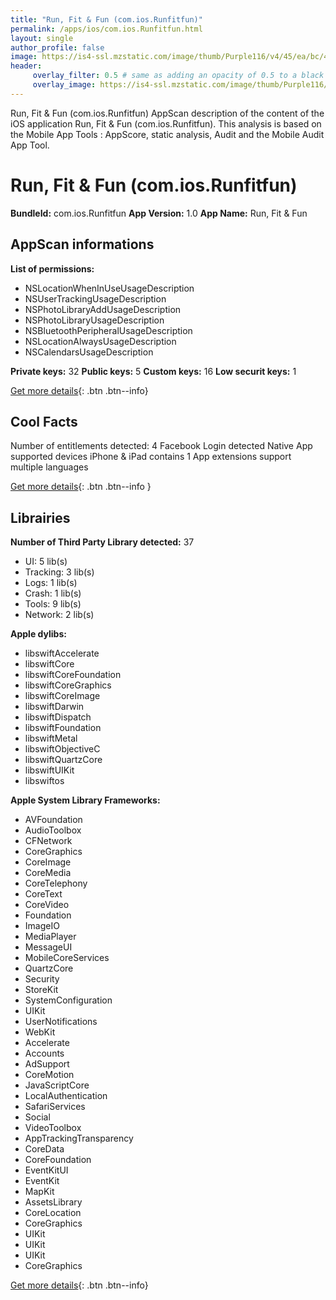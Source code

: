 ```yaml
---
title: "Run, Fit & Fun (com.ios.Runfitfun)"
permalink: /apps/ios/com.ios.Runfitfun.html
layout: single
author_profile: false
image: https://is4-ssl.mzstatic.com/image/thumb/Purple116/v4/45/ea/bc/45eabc59-4fe5-30ab-f848-ff7860aa7a78/AppIcon-0-0-1x_U007emarketing-0-0-0-7-0-0-sRGB-0-0-0-GLES2_U002c0-512MB-85-220-0-0.png/512x512bb.jpg
header: 
     overlay_filter: 0.5 # same as adding an opacity of 0.5 to a black background
     overlay_image: https://is4-ssl.mzstatic.com/image/thumb/Purple116/v4/45/ea/bc/45eabc59-4fe5-30ab-f848-ff7860aa7a78/AppIcon-0-0-1x_U007emarketing-0-0-0-7-0-0-sRGB-0-0-0-GLES2_U002c0-512MB-85-220-0-0.png/512x512bb.jpg
---
```

Run, Fit & Fun (com.ios.Runfitfun) AppScan description of the content of the iOS application Run, Fit & Fun (com.ios.Runfitfun). This analysis is based on the Mobile App Tools : AppScore, static analysis, Audit and the Mobile Audit App Tool.

# Run, Fit & Fun (com.ios.Runfitfun)

**BundleId:** com.ios.Runfitfun
**App Version:** 1.0
**App Name:** Run, Fit & Fun


## AppScan informations 

**List of permissions:** 
- NSLocationWhenInUseUsageDescription
- NSUserTrackingUsageDescription
- NSPhotoLibraryAddUsageDescription
- NSPhotoLibraryUsageDescription
- NSBluetoothPeripheralUsageDescription
- NSLocationAlwaysUsageDescription
- NSCalendarsUsageDescription
  
  
**Private keys:** 32
**Public keys:** 5
**Custom keys:** 16
**Low securit keys:** 1
  
[Get more details](/pricing.html){: .btn .btn--info}

## Cool Facts

Number of entitlements detected: 4
Facebook Login detected
Native App
supported devices iPhone & iPad
contains 1 App extensions
support multiple languages
  
[Get more details](/pricing.html){: .btn .btn--info }

## Librairies 
**Number of Third Party Library detected:** 37
- UI: 5 lib(s)
- Tracking: 3 lib(s)
- Logs: 1 lib(s)
- Crash: 1 lib(s)
- Tools: 9 lib(s)
- Network: 2 lib(s)


**Apple dylibs:**
- libswiftAccelerate
- libswiftCore
- libswiftCoreFoundation
- libswiftCoreGraphics
- libswiftCoreImage
- libswiftDarwin
- libswiftDispatch
- libswiftFoundation
- libswiftMetal
- libswiftObjectiveC
- libswiftQuartzCore
- libswiftUIKit
- libswiftos


**Apple System Library Frameworks:**
- AVFoundation
- AudioToolbox
- CFNetwork
- CoreGraphics
- CoreImage
- CoreMedia
- CoreTelephony
- CoreText
- CoreVideo
- Foundation
- ImageIO
- MediaPlayer
- MessageUI
- MobileCoreServices
- QuartzCore
- Security
- StoreKit
- SystemConfiguration
- UIKit
- UserNotifications
- WebKit
- Accelerate
- Accounts
- AdSupport
- CoreMotion
- JavaScriptCore
- LocalAuthentication
- SafariServices
- Social
- VideoToolbox
- AppTrackingTransparency
- CoreData
- CoreFoundation
- EventKitUI
- EventKit
- MapKit
- AssetsLibrary
- CoreLocation
- CoreGraphics
- UIKit
- UIKit
- UIKit
- CoreGraphics


  
[Get more details](/pricing.html){: .btn .btn--info}

